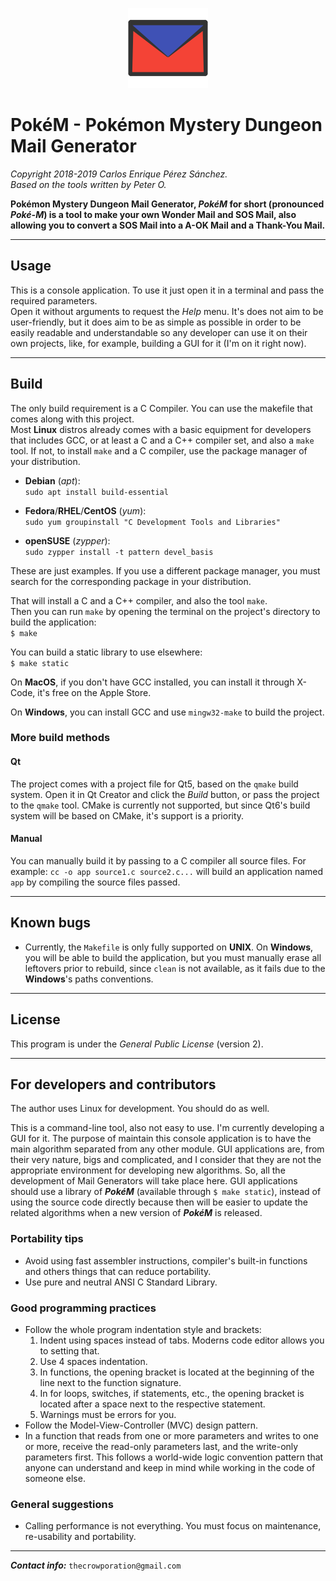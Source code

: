 <p align="center"><img src=res/images/png/pokem_128.png></p>  

# PokéM - Pokémon Mystery Dungeon Mail Generator

*Copyright 2018-2019 Carlos Enrique Pérez Sánchez.*  
*Based on the tools written by Peter O.*

**Pokémon Mystery Dungeon Mail Generator, *PokéM* for short (pronounced *Poké-M*) is a tool to make your own Wonder Mail and SOS Mail, also allowing you to convert a SOS Mail into a A-OK Mail and a Thank-You Mail.**

-----------------------------------------------------------------------------------------------------------------------------------

## Usage
This is a console application. To use it just open it in a terminal and pass the required parameters.  
Open it without arguments to request the *Help* menu. It's does not aim to be user-friendly, but it does aim to be as simple as possible in order to be easily readable and understandable so any developer can use it on their own projects, like, for example, building a GUI for it (I'm on it right now).

-----------------------------------------------------------------------------------------------------------------------------------

## Build
The only build requirement is a C Compiler. You can use the makefile that comes along with this project.  
Most **Linux** distros already comes with a basic equipment for developers that includes GCC, or at least a C and a C++ compiler set, and also a `make` tool. If not, to install `make` and a C compiler, use the package manager of your distribution.  

* **Debian** (*apt*):  
`sudo apt install build-essential`  

* **Fedora**/**RHEL**/**CentOS** (*yum*):  
`sudo yum groupinstall "C Development Tools and Libraries"`  

* **openSUSE** (*zypper*):  
`sudo zypper install -t pattern devel_basis`  

These are just examples. If you use a different package manager, you must search for the corresponding package in your distribution.

That will install a C and a C++ compiler, and also the tool `make`.  
Then you can run `make` by opening the terminal on the project's directory to build the application:  
`$ make`  

You can build a static library to use elsewhere:  
`$ make static`  

On **MacOS**, if you don't have GCC installed, you can install it through X-Code, it's free on the Apple Store.

On **Windows**, you can install GCC and use `mingw32-make` to build the project.

### More build methods
#### Qt
The project comes with a project file for Qt5, based on the `qmake` build system. Open it in Qt Creator and click the *Build* button, or pass the project to the `qmake` tool. CMake is currently not supported, but since Qt6's build system will be based on CMake, it's support is a priority.  

#### Manual
You can manually build it by passing to a C compiler all source files. For example:
`cc -o app source1.c source2.c...`
will build an application named `app` by compiling the source files passed.

-----------------------------------------------------------------------------------------------------------------------------------

## Known bugs
* Currently, the `Makefile` is only fully supported on **UNIX**. On **Windows**, you will be able to build the application, but you must manually erase all leftovers prior to rebuild, since `clean` is not available, as it fails due to the **Windows**'s paths conventions.  

-----------------------------------------------------------------------------------------------------------------------------------

## License
This program is under the *General Public License* (version 2).  

-----------------------------------------------------------------------------------------------------------------------------------

## For developers and contributors
The author uses Linux for development. You should do as well.  

This is a command-line tool, also not easy to use. I'm currently developing a GUI for it. The purpose of maintain this console application is to have the main algorithm separated from any other module. GUI applications are, from their very nature, bigs and complicated, and I consider that they are not the appropriate environment for developing new algorithms. So, all the development of Mail Generators will take place here. GUI applications should use a library of ***PokéM*** (available through `$ make static`), instead of using the source code directly because then will be easier to update the related algorithms when a new version of ***PokéM*** is released.

### Portability tips
* Avoid using fast assembler instructions, compiler's built-in functions and others things that can reduce portability.
* Use pure and neutral ANSI C Standard Library.

### Good programming practices
* Follow the whole program indentation style and brackets:
    1. Indent using spaces instead of tabs. Moderns code editor allows you to setting that.
    2. Use 4 spaces indentation.
    3. In functions, the opening bracket is located at the beginning of the line next to the function signature.
    4. In for loops, switches, if statements, etc., the opening bracket is located after a space next to the respective statement.
    5. Warnings must be errors for you.
* Follow the Model-View-Controller (MVC) design pattern.
* In a function that reads from one or more parameters and writes to one or more, receive the read-only parameters last, and the write-only parameters first. This follows a world-wide logic convention pattern that anyone can understand and keep in mind while working in the code of someone else.

### General suggestions
* Calling performance is not everything. You must focus on maintenance, re-usability and portability.

-----------------------------------------------------------------------------------------------------------------------------------

***Contact info:*** `thecrowporation@gmail.com`